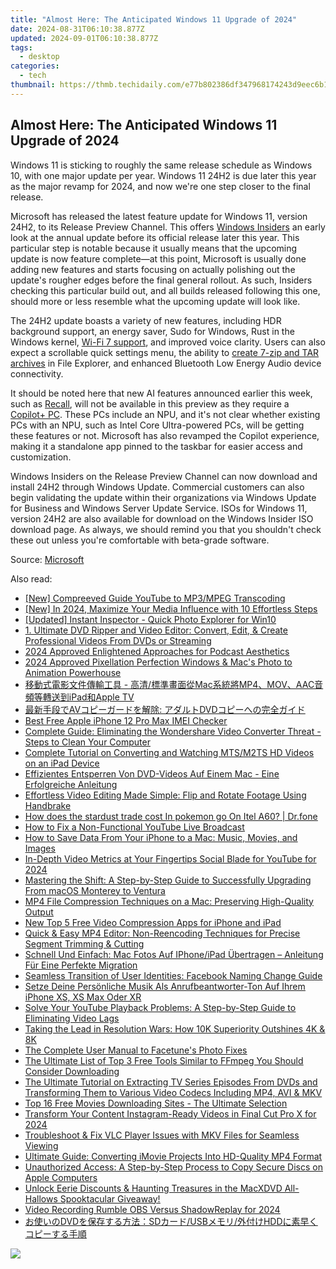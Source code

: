 ```yaml
---
title: "Almost Here: The Anticipated Windows 11 Upgrade of 2024"
date: 2024-08-31T06:10:38.877Z
updated: 2024-09-01T06:10:38.877Z
tags:
  - desktop
categories:
  - tech
thumbnail: https://thmb.techidaily.com/e77b802386df347968174243d9eec6b1ff5aaa13a757fb94ecaebe8d1775e8b5.jpg
---
```


## Almost Here: The Anticipated Windows 11 Upgrade of 2024

Windows 11 is sticking to roughly the same release schedule as Windows 10, with one major update per year. Windows 11 24H2 is due later this year as the major revamp for 2024, and now we're one step closer to the final release.

 Microsoft has released the latest feature update for Windows 11, version 24H2, to its Release Preview Channel. This offers [Windows Insiders](https://tiktok-clips.techidaily.com/2024-approved-deciphering-tiktoks-pfp-code-a-thorough-analysis/) an early look at the annual update before its official release later this year. This particular step is notable because it usually means that the upcoming update is now feature complete—at this point, Microsoft is usually done adding new features and starts focusing on actually polishing out the update's rougher edges before the final general rollout. As such, Insiders checking this particular build out, and all builds released following this one, should more or less resemble what the upcoming update will look like.

 The 24H2 update boasts a variety of new features, including HDR background support, an energy saver, Sudo for Windows, Rust in the Windows kernel, [Wi-Fi 7 support](https://buynow-info.techidaily.com/in-depth-look-at-the-updated-ratchet-and-clank-experience/), and improved voice clarity. Users can also expect a scrollable quick settings menu, the ability to [create 7-zip and TAR archives](https://driver-error.techidaily.com/idt-software-update-solving-unrecognized-device-issues-effectively/) in File Explorer, and enhanced Bluetooth Low Energy Audio device connectivity.

 It should be noted here that new AI features announced earlier this week, such as [Recall](https://tech-hub.techidaily.com/leveraging-chatgpt-for-effective-meditation-routines-a-step-by-step-guide/), will not be available in this preview as they require a [Copilot+ PC](https://change-location.techidaily.com/how-to-stop-my-spouse-from-spying-on-my-motorola-moto-g24-drfone-by-drfone-virtual-android/). These PCs include an NPU, and it's not clear whether existing PCs with an NPU, such as Intel Core Ultra-powered PCs, will be getting these features or not. Microsoft has also revamped the Copilot experience, making it a standalone app pinned to the taskbar for easier access and customization.

 Windows Insiders on the Release Preview Channel can now download and install 24H2 through Windows Update. Commercial customers can also begin validating the update within their organizations via Windows Update for Business and Windows Server Update Service. ISOs for Windows 11, version 24H2 are also available for download on the Windows Insider ISO download page. As always, we should remind you that you shouldn't check these out unless you're comfortable with beta-grade software.

 Source: [Microsoft](https://blogs.windows.com/windows-insider/2024/05/22/releasing-windows-11-version-24h2-to-the-release-preview-channel/)

<ins class="adsbygoogle"
     style="display:block"
     data-ad-format="autorelaxed"
     data-ad-client="ca-pub-7571918770474297"
     data-ad-slot="1223367746"></ins>



<ins class="adsbygoogle"
     style="display:block"
     data-ad-client="ca-pub-7571918770474297"
     data-ad-slot="8358498916"
     data-ad-format="auto"
     data-full-width-responsive="true"></ins>

<span class="atpl-alsoreadstyle">Also read:</span>
<div><ul>
<li><a href="https://extra-lessons.techidaily.com/new-compreeved-guide-youtube-to-mp3mpeg-transcoding/"><u>[New] Compreeved Guide  YouTube to MP3/MPEG Transcoding</u></a></li>
<li><a href="https://facebook-video-files.techidaily.com/new-in-2024-maximize-your-media-influence-with-10-effortless-steps/"><u>[New] In 2024, Maximize Your Media Influence with 10 Effortless Steps</u></a></li>
<li><a href="https://extra-approaches.techidaily.com/updated-instant-inspector-quick-photo-explorer-for-win10/"><u>[Updated] Instant Inspector - Quick Photo Explorer for Win10</u></a></li>
<li><a href="https://some-guidance.techidaily.com/1-ultimate-dvd-ripper-and-video-editor-convert-edit-and-create-professional-videos-from-dvds-or-streaming/"><u>1. Ultimate DVD Ripper and Video Editor: Convert, Edit, & Create Professional Videos From DVDs or Streaming</u></a></li>
<li><a href="https://fox-info.techidaily.com/2024-approved-enlightened-approaches-for-podcast-aesthetics/"><u>2024 Approved  Enlightened Approaches for Podcast Aesthetics</u></a></li>
<li><a href="https://extra-skills.techidaily.com/2024-approved-pixellation-perfection-windows-and-macs-photo-to-animation-powerhouse/"><u>2024 Approved  Pixellation Perfection  Windows & Mac's Photo to Animation Powerhouse</u></a></li>
<li><a href="https://some-guidance.techidaily.com/macmp4movaacipadapple-tv/"><u>移動式電影文件傳輸工具 - 高清/標準畫面從Mac系統將MP4、MOV、AAC音頻等轉送到iPad和Apple TV</u></a></li>
<li><a href="https://some-guidance.techidaily.com/av-dvd/"><u>最新手段でAVコピーガードを解除: アダルトDVDコピーへの完全ガイド</u></a></li>
<li><a href="https://sim-unlock.techidaily.com/best-free-apple-iphone-12-pro-max-imei-checker-by-drfone-ios/"><u>Best Free Apple iPhone 12 Pro Max IMEI Checker</u></a></li>
<li><a href="https://some-guidance.techidaily.com/complete-guide-eliminating-the-wondershare-video-converter-threat-steps-to-clean-your-computer/"><u>Complete Guide: Eliminating the Wondershare Video Converter Threat - Steps to Clean Your Computer</u></a></li>
<li><a href="https://some-guidance.techidaily.com/complete-tutorial-on-converting-and-watching-mtsm2ts-hd-videos-on-an-ipad-device/"><u>Complete Tutorial on Converting and Watching MTS/M2TS HD Videos on an iPad Device</u></a></li>
<li><a href="https://some-guidance.techidaily.com/effizientes-entsperren-von-dvd-videos-auf-einem-mac-eine-erfolgreiche-anleitung/"><u>Effizientes Entsperren Von DVD-Videos Auf Einem Mac - Eine Erfolgreiche Anleitung</u></a></li>
<li><a href="https://some-guidance.techidaily.com/effortless-video-editing-made-simple-flip-and-rotate-footage-using-handbrake/"><u>Effortless Video Editing Made Simple: Flip and Rotate Footage Using Handbrake</u></a></li>
<li><a href="https://android-pokemon-go.techidaily.com/how-does-the-stardust-trade-cost-in-pokemon-go-on-itel-a60-drfone-by-drfone-virtual-android/"><u>How does the stardust trade cost In pokemon go On Itel A60? | Dr.fone</u></a></li>
<li><a href="https://some-guidance.techidaily.com/how-to-fix-a-non-functional-youtube-live-broadcast/"><u>How to Fix a Non-Functional YouTube Live Broadcast</u></a></li>
<li><a href="https://some-guidance.techidaily.com/how-to-save-data-from-your-iphone-to-a-mac-music-movies-and-images/"><u>How to Save Data From Your iPhone to a Mac: Music, Movies, and Images</u></a></li>
<li><a href="https://youtube-stream.techidaily.com/in-depth-video-metrics-at-your-fingertips-social-blade-for-youtube-for-2024/"><u>In-Depth Video Metrics at Your Fingertips  Social Blade for YouTube for 2024</u></a></li>
<li><a href="https://some-guidance.techidaily.com/mastering-the-shift-a-step-by-step-guide-to-successfully-upgrading-from-macos-monterey-to-ventura/"><u>Mastering the Shift: A Step-by-Step Guide to Successfully Upgrading From macOS Monterey to Ventura</u></a></li>
<li><a href="https://some-guidance.techidaily.com/mp4-file-compression-techniques-on-a-mac-preserving-high-quality-output/"><u>MP4 File Compression Techniques on a Mac: Preserving High-Quality Output</u></a></li>
<li><a href="https://video-content-creator.techidaily.com/new-top-5-free-video-compression-apps-for-iphone-and-ipad/"><u>New Top 5 Free Video Compression Apps for iPhone and iPad</u></a></li>
<li><a href="https://some-guidance.techidaily.com/quick-and-easy-mp4-editor-non-reencoding-techniques-for-precise-segment-trimming-and-cutting/"><u>Quick & Easy MP4 Editor: Non-Reencoding Techniques for Precise Segment Trimming & Cutting</u></a></li>
<li><a href="https://some-guidance.techidaily.com/schnell-und-einfach-mac-fotos-auf-iphoneipad-ubertragen-anleitung-fur-eine-perfekte-migration/"><u>Schnell Und Einfach: Mac Fotos Auf IPhone/iPad Übertragen – Anleitung Für Eine Perfekte Migration</u></a></li>
<li><a href="https://facebook.techidaily.com/seamless-transition-of-user-identities-facebook-naming-change-guide/"><u>Seamless Transition of User Identities: Facebook Naming Change Guide</u></a></li>
<li><a href="https://some-guidance.techidaily.com/setze-deine-personliche-musik-als-anrufbeantworter-ton-auf-ihrem-iphone-xs-xs-max-oder-xr/"><u>Setze Deine Persönliche Musik Als Anrufbeantworter-Ton Auf Ihrem iPhone XS, XS Max Oder XR</u></a></li>
<li><a href="https://some-guidance.techidaily.com/solve-your-youtube-playback-problems-a-step-by-step-guide-to-eliminating-video-lags/"><u>Solve Your YouTube Playback Problems: A Step-by-Step Guide to Eliminating Video Lags</u></a></li>
<li><a href="https://some-guidance.techidaily.com/taking-the-lead-in-resolution-wars-how-10k-superiority-outshines-4k-and-8k/"><u>Taking the Lead in Resolution Wars: How 10K Superiority Outshines 4K & 8K</u></a></li>
<li><a href="https://extra-information.techidaily.com/the-complete-user-manual-to-facetunes-photo-fixes/"><u>The Complete User Manual to Facetune's Photo Fixes</u></a></li>
<li><a href="https://some-guidance.techidaily.com/the-ultimate-list-of-top-3-free-tools-similar-to-ffmpeg-you-should-consider-downloading/"><u>The Ultimate List of Top 3 Free Tools Similar to FFmpeg You Should Consider Downloading</u></a></li>
<li><a href="https://some-guidance.techidaily.com/the-ultimate-tutorial-on-extracting-tv-series-episodes-from-dvds-and-transforming-them-to-various-video-codecs-including-mp4-avi-and-mkv/"><u>The Ultimate Tutorial on Extracting TV Series Episodes From DVDs and Transforming Them to Various Video Codecs Including MP4, AVI & MKV</u></a></li>
<li><a href="https://some-guidance.techidaily.com/top-16-free-movies-downloading-sites-the-ultimate-selection/"><u>Top 16 Free Movies Downloading Sites - The Ultimate Selection</u></a></li>
<li><a href="https://instagram-videos.techidaily.com/transform-your-content-instagram-ready-videos-in-final-cut-pro-x-for-2024/"><u>Transform Your Content  Instagram-Ready Videos in Final Cut Pro X for 2024</u></a></li>
<li><a href="https://some-guidance.techidaily.com/troubleshoot-and-fix-vlc-player-issues-with-mkv-files-for-seamless-viewing/"><u>Troubleshoot & Fix VLC Player Issues with MKV Files for Seamless Viewing</u></a></li>
<li><a href="https://some-guidance.techidaily.com/ultimate-guide-converting-imovie-projects-into-hd-quality-mp4-format/"><u>Ultimate Guide: Converting iMovie Projects Into HD-Quality MP4 Format</u></a></li>
<li><a href="https://some-guidance.techidaily.com/unauthorized-access-a-step-by-step-process-to-copy-secure-discs-on-apple-computers/"><u>Unauthorized Access: A Step-by-Step Process to Copy Secure Discs on Apple Computers</u></a></li>
<li><a href="https://some-guidance.techidaily.com/unlock-eerie-discounts-and-haunting-treasures-in-the-macxdvd-all-hallows-spooktacular-giveaway/"><u>Unlock Eerie Discounts & Haunting Treasures in the MacXDVD All-Hallows Spooktacular Giveaway!</u></a></li>
<li><a href="https://screen-recording.techidaily.com/video-recording-rumble-obs-versus-shadowreplay-for-2024/"><u>Video Recording Rumble  OBS Versus ShadowReplay for 2024</u></a></li>
<li><a href="https://some-guidance.techidaily.com/dvdsdusbhdd/"><u>お使いのDVDを保存する方法：SDカード/USBメモリ/外付けHDDに素早くコピーする手順</u></a></li>
</ul></div>

<!-- affiliate ads begin -->
<a href="https://secure.2checkout.com/order/checkout.php?PRODS=32667153&QTY=1&AFFILIATE=108875&CART=1"><img src="https://www.coolmuster.com/uploads/image/20201228/feature02.png" border="0"></a>
<!-- affiliate ads end -->
